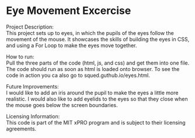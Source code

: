 # Eye Movement Excercise

Project Description:<br>
This project sets up to eyes, in which the pupils of the eyes follow the movement of the mouse.  It showcases the skills of building the eyes in CSS, and using a For Loop to make the eyes move together.

How to run:<br>
Pull the three parts of the code (html, js, and css) and get them into one file.  The code should run as soon as html is loaded onto browser.  To see the code in action you ca also go to squed.guthub.io/eyes.html.

Future Improvements:<br>
I would like to add an iris around the pupil to make the eyes a little more realistic.  I would also like to add eyelids to the eyes so that they close when the mouse goes below the screen boundaries.

Licensing Information:<br>
This code is part of the MIT xPRO program and is subject to their licensing agreements.
